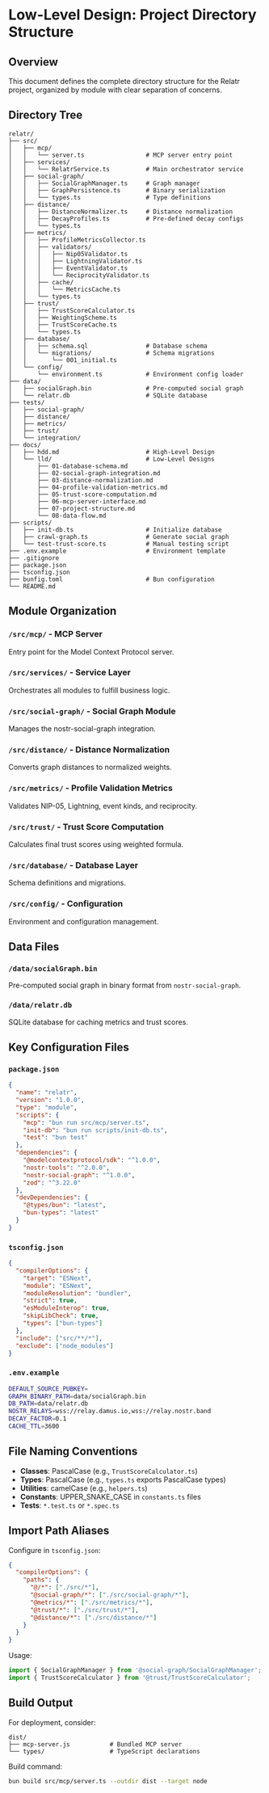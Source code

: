 # Low-Level Design: Project Directory Structure

## Overview

This document defines the complete directory structure for the Relatr project, organized by module with clear separation of concerns.

## Directory Tree

```
relatr/
├── src/
│   ├── mcp/
│   │   └── server.ts                 # MCP server entry point
│   ├── services/
│   │   └── RelatrService.ts          # Main orchestrator service
│   ├── social-graph/
│   │   ├── SocialGraphManager.ts     # Graph manager
│   │   ├── GraphPersistence.ts       # Binary serialization
│   │   └── types.ts                  # Type definitions
│   ├── distance/
│   │   ├── DistanceNormalizer.ts     # Distance normalization
│   │   ├── DecayProfiles.ts          # Pre-defined decay configs
│   │   └── types.ts
│   ├── metrics/
│   │   ├── ProfileMetricsCollector.ts
│   │   ├── validators/
│   │   │   ├── Nip05Validator.ts
│   │   │   ├── LightningValidator.ts
│   │   │   ├── EventValidator.ts
│   │   │   └── ReciprocityValidator.ts
│   │   ├── cache/
│   │   │   └── MetricsCache.ts
│   │   └── types.ts
│   ├── trust/
│   │   ├── TrustScoreCalculator.ts
│   │   ├── WeightingScheme.ts
│   │   ├── TrustScoreCache.ts
│   │   └── types.ts
│   ├── database/
│   │   ├── schema.sql                # Database schema
│   │   └── migrations/               # Schema migrations
│   │       └── 001_initial.ts
│   └── config/
│       └── environment.ts            # Environment config loader
├── data/
│   ├── socialGraph.bin               # Pre-computed social graph
│   └── relatr.db                     # SQLite database
├── tests/
│   ├── social-graph/
│   ├── distance/
│   ├── metrics/
│   ├── trust/
│   └── integration/
├── docs/
│   ├── hdd.md                        # High-Level Design
│   └── lld/                          # Low-Level Designs
│       ├── 01-database-schema.md
│       ├── 02-social-graph-integration.md
│       ├── 03-distance-normalization.md
│       ├── 04-profile-validation-metrics.md
│       ├── 05-trust-score-computation.md
│       ├── 06-mcp-server-interface.md
│       ├── 07-project-structure.md
│       └── 08-data-flow.md
├── scripts/
│   ├── init-db.ts                    # Initialize database
│   ├── crawl-graph.ts                # Generate social graph
│   └── test-trust-score.ts           # Manual testing script
├── .env.example                      # Environment template
├── .gitignore
├── package.json
├── tsconfig.json
├── bunfig.toml                       # Bun configuration
└── README.md
```

## Module Organization

### `/src/mcp/` - MCP Server
Entry point for the Model Context Protocol server.

### `/src/services/` - Service Layer
Orchestrates all modules to fulfill business logic.

### `/src/social-graph/` - Social Graph Module
Manages the nostr-social-graph integration.

### `/src/distance/` - Distance Normalization
Converts graph distances to normalized weights.

### `/src/metrics/` - Profile Validation Metrics
Validates NIP-05, Lightning, event kinds, and reciprocity.

### `/src/trust/` - Trust Score Computation
Calculates final trust scores using weighted formula.

### `/src/database/` - Database Layer
Schema definitions and migrations.

### `/src/config/` - Configuration
Environment and configuration management.

## Data Files

### `/data/socialGraph.bin`
Pre-computed social graph in binary format from `nostr-social-graph`.

### `/data/relatr.db`
SQLite database for caching metrics and trust scores.

## Key Configuration Files

### `package.json`
```json
{
  "name": "relatr",
  "version": "1.0.0",
  "type": "module",
  "scripts": {
    "mcp": "bun run src/mcp/server.ts",
    "init-db": "bun run scripts/init-db.ts",
    "test": "bun test"
  },
  "dependencies": {
    "@modelcontextprotocol/sdk": "^1.0.0",
    "nostr-tools": "^2.0.0",
    "nostr-social-graph": "^1.0.0",
    "zod": "^3.22.0"
  },
  "devDependencies": {
    "@types/bun": "latest",
    "bun-types": "latest"
  }
}
```

### `tsconfig.json`
```json
{
  "compilerOptions": {
    "target": "ESNext",
    "module": "ESNext",
    "moduleResolution": "bundler",
    "strict": true,
    "esModuleInterop": true,
    "skipLibCheck": true,
    "types": ["bun-types"]
  },
  "include": ["src/**/*"],
  "exclude": ["node_modules"]
}
```

### `.env.example`
```bash
DEFAULT_SOURCE_PUBKEY=
GRAPH_BINARY_PATH=data/socialGraph.bin
DB_PATH=data/relatr.db
NOSTR_RELAYS=wss://relay.damus.io,wss://relay.nostr.band
DECAY_FACTOR=0.1
CACHE_TTL=3600
```

## File Naming Conventions

- **Classes**: PascalCase (e.g., `TrustScoreCalculator.ts`)
- **Types**: PascalCase (e.g., `types.ts` exports PascalCase types)
- **Utilities**: camelCase (e.g., `helpers.ts`)
- **Constants**: UPPER_SNAKE_CASE in `constants.ts` files
- **Tests**: `*.test.ts` or `*.spec.ts`

## Import Path Aliases

Configure in `tsconfig.json`:
```json
{
  "compilerOptions": {
    "paths": {
      "@/*": ["./src/*"],
      "@social-graph/*": ["./src/social-graph/*"],
      "@metrics/*": ["./src/metrics/*"],
      "@trust/*": ["./src/trust/*"],
      "@distance/*": ["./src/distance/*"]
    }
  }
}
```

Usage:
```typescript
import { SocialGraphManager } from '@social-graph/SocialGraphManager';
import { TrustScoreCalculator } from '@trust/TrustScoreCalculator';
```

## Build Output

For deployment, consider:
```
dist/
├── mcp-server.js           # Bundled MCP server
└── types/                  # TypeScript declarations
```

Build command:
```bash
bun build src/mcp/server.ts --outdir dist --target node